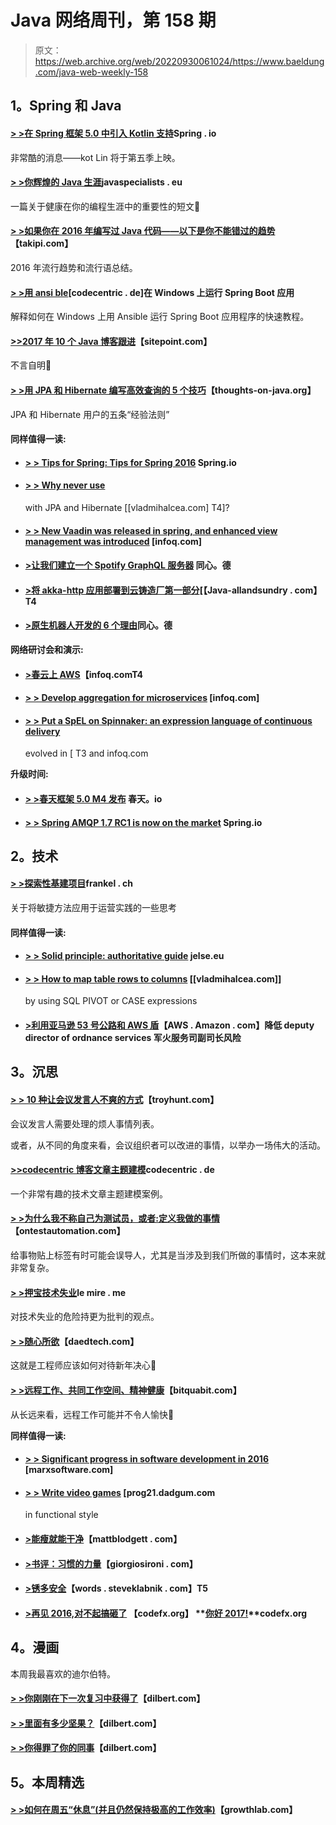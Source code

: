 # Java 网络周刊，第 158 期

> 原文：<https://web.archive.org/web/20220930061024/https://www.baeldung.com/java-web-weekly-158>

## 1。Spring 和 Java

#### [> >在 Spring 框架 5.0 中引入 Kotlin 支持](https://web.archive.org/web/20220926195532/https://spring.io/blog/2017/01/04/introducing-kotlin-support-in-spring-framework-5-0)Spring . io

非常酷的消息——kot Lin 将于第五季上映。

#### [> >你辉煌的 Java 生涯](https://web.archive.org/web/20220926195532/http://www.javaspecialists.eu/archive/Issue244.html)javaspecialists . eu

一篇关于健康在你的编程生涯中的重要性的短文🙂

#### [> >如果你在 2016 年编写过 Java 代码——以下是你不能错过的趋势](https://web.archive.org/web/20220926195532/http://blog.takipi.com/if-youve-written-java-code-in-2016-here-are-the-trends-you-couldnt-have-missed/)【takipi.com】

2016 年流行趋势和流行语总结。

#### [> >用 ansi ble](https://web.archive.org/web/20220926195532/https://blog.codecentric.de/en/2017/01/ansible-windows-spring-boot/)[codecentric . de]在 Windows 上运行 Spring Boot 应用

解释如何在 Windows 上用 Ansible 运行 Spring Boot 应用程序的快速教程。

#### [>>2017 年 10 个 Java 博客跟进](https://web.archive.org/web/20220926195532/https://www.sitepoint.com/10-java-blogs-follow-2017/)【sitepoint.com】

不言自明🙂

#### [> >用 JPA 和 Hibernate 编写高效查询的 5 个技巧](https://web.archive.org/web/20220926195532/http://www.thoughts-on-java.org/5-tips-write-efficient-queries-jpa-hibernate/)【thoughts-on-java.org】

JPA 和 Hibernate 用户的五条“经验法则”

#### 同样值得一读:

*   #### [> > Tips for Spring: Tips for Spring 2016](https://web.archive.org/web/20220926195532/https://spring.io/blog/2016/12/28/spring-tips-spring-tips-2016) Spring.io

*   #### [> > Why never use](https://web.archive.org/web/20220926195532/https://vladmihalcea.com/2017/01/04/why-you-should-never-use-the-table-identifier-generator-with-jpa-and-hibernate/)

    with JPA and Hibernate [[vladmihalcea.com] T4]?
*   #### [> > New Vaadin was released in spring, and enhanced view management was introduced](https://web.archive.org/web/20220926195532/https://www.infoq.com/news/2016/12/vaadin-releases-vaadin-spring) [infoq.com]

*   #### [>让我们建立一个 Spotify GraphQL 服务器](https://web.archive.org/web/20220926195532/https://blog.codecentric.de/en/2017/01/lets-build-spotify-graphql-server/) 同心。德

*   #### [>将 akka-http 应用部署到云铸造厂第一部分](https://web.archive.org/web/20220926195532/http://www.java-allandsundry.com/2017/01/deploying-akka-http-app-to-cloud.html)[【Java-allandsundry . com】T4

*   #### [>原生机器人开发的 6 个理由](https://web.archive.org/web/20220926195532/https://blog.codecentric.de/en/2017/01/6-reasons-native-android-development/)同心。德

**网络研讨会和演示:**

*   #### [>春云上 AWS](https://web.archive.org/web/20220926195532/https://www.infoq.com/presentations/spring-cloud-aws)【infoq.comT4

*   #### [> > Develop aggregation for microservices](https://web.archive.org/web/20220926195532/https://www.infoq.com/presentations/aggregates-modular-microservices) [infoq.com]

*   #### [> > Put a SpEL on Spinnaker: an expression language of continuous delivery](https://web.archive.org/web/20220926195532/https://www.infoq.com/presentations/spinnaker-netflix)

    evolved in [ T3 and infoq.com

**升级时间:**

*   #### [> >春天框架 5.0 M4 发布](https://web.archive.org/web/20220926195532/https://spring.io/blog/2016/12/30/spring-framework-5-0-m4-released) 春天。io

*   #### [> > Spring AMQP 1.7 RC1 is now on the market](https://web.archive.org/web/20220926195532/https://spring.io/blog/2016/12/28/spring-amqp-1-7-rc1-available-now) Spring.io

## 2。技术

#### [> >探索性基建项目](https://web.archive.org/web/20220926195532/https://blog.frankel.ch/exploratory-infrastructure-projects/)frankel . ch

关于将敏捷方法应用于运营实践的一些思考

#### 同样值得一读:

*   #### [> > Solid principle: authoritative guide](https://web.archive.org/web/20220926195532/https://android.jlelse.eu/solid-principles-the-definitive-guide-75e30a284dea#.eo6ccbf3k) jelse.eu

*   #### [> > How to map table rows to columns](https://web.archive.org/web/20220926195532/https://vladmihalcea.com/2016/12/29/how-to-map-table-rows-to-columns-using-sql-pivot-or-case-expressions/) [[vladmihalcea.com]]

    by using SQL PIVOT or CASE expressions
*   #### [>利用亚马逊 53 号公路和 AWS 盾](https://web.archive.org/web/20220926195532/https://aws.amazon.com/blogs/aws/reduce-ddos-risks-using-amazon-route-53-and-aws-shield/)【AWS . Amazon . com】降低 deputy director of ordnance services 军火服务司副司长风险

## 3。沉思

#### [> > 10 种让会议发言人不爽的方式](https://web.archive.org/web/20220926195532/https://www.troyhunt.com/10-ways-for-a-conference-to-upset-their-speakers/)【troyhunt.com】

会议发言人需要处理的烦人事情列表。

或者，从不同的角度来看，会议组织者可以改进的事情，以举办一场伟大的活动。

#### [>>codecentric 博客文章主题建模](https://web.archive.org/web/20220926195532/https://blog.codecentric.de/en/2017/01/topic-modeling-codecentric-blog-articles/)codecentric . de

一个非常有趣的技术文章主题建模案例。

#### [> >为什么我不称自己为测试员，或者:定义我做的事情](https://web.archive.org/web/20220926195532/http://www.ontestautomation.com/why-i-dont-call-myself-a-tester-or-defining-what-i-do/)【ontestautomation.com】

给事物贴上标签有时可能会误导人，尤其是当涉及到我们所做的事情时，这本来就非常复杂。

#### [> >押宝技术失业](https://web.archive.org/web/20220926195532/http://lemire.me/blog/2017/01/03/betting-against-techno-unemployment/)le mire . me

对技术失业的危险持更为批判的观点。

#### [> >随心所欲](https://web.archive.org/web/20220926195532/http://www.daedtech.com/resolutions-like-mean/)【daedtech.com】

这就是工程师应该如何对待新年决心🙂

#### [> >远程工作、共同工作空间、精神健康](https://web.archive.org/web/20220926195532/https://bitquabit.com/post/working-remotely-coworking-and-mental-health/)【bitquabit.com】

从长远来看，远程工作可能并不令人愉快🙂

**同样值得一读:**

*   #### [> > Significant progress in software development in 2016](https://web.archive.org/web/20220926195532/https://marxsoftware.blogspot.com/2016/12/big-news-2016.html) [marxsoftware.com]

*   #### [> > Write video games](https://web.archive.org/web/20220926195532/http://prog21.dadgum.com/228.html) [prog21.dadgum.com

    in functional style
*   #### [>能瘦就能干净](https://web.archive.org/web/20220926195532/http://www.mattblodgett.com/2016/12/if-you-can-lean-you-can-clean.html)【mattblodgett . com】

*   #### [>书评：习惯的力量](https://web.archive.org/web/20220926195532/http://www.giorgiosironi.com/2016/12/book-review-power-of-habit.html)【giorgiosironi . com】

*   #### [>锈多安全](https://web.archive.org/web/20220926195532/http://words.steveklabnik.com/rust-is-more-than-safety)【words . steveklabnik . com】T5

*   #### [>再见 2016,对不起搞砸了](https://web.archive.org/web/20220926195532/http://blog.codefx.org/meta/goodbye-2016/) 【codefx.org】 **[你好 2017!](https://web.archive.org/web/20220926195532/http://blog.codefx.org/meta/hello-2017/)**codefx.org

## 4。漫画

本周我最喜欢的迪尔伯特。

#### [> >你刚刚在下一次复习中获得了](https://web.archive.org/web/20220926195532/http://dilbert.com/strip/2015-05-06)【dilbert.com】

#### [> >里面有多少坚果？](https://web.archive.org/web/20220926195532/http://dilbert.com/strip/2015-05-04)【dilbert.com】

#### [> >你得罪了你的同事](https://web.archive.org/web/20220926195532/http://dilbert.com/strip/2015-05-01)【dilbert.com】

## 5。本周精选

#### [> >如何在周五“休息”(并且仍然保持极高的工作效率)](https://web.archive.org/web/20220926195532/http://growthlab.com/productivity-tips-for-fridays/)【growthlab.com】